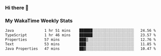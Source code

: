 ### Hi there 👋

<!--
**royschrauwen/royschrauwen** is a ✨ _special_ ✨ repository because its `README.md` (this file) appears on your GitHub profile.

Here are some ideas to get you started:

- 🔭 I’m currently working on ...
- 🌱 I’m currently learning ...
- 👯 I’m looking to collaborate on ...
- 🤔 I’m looking for help with ...
- 💬 Ask me about ...
- 📫 How to reach me: ...
- 😄 Pronouns: ...
- ⚡ Fun fact: ...
-->


### My WakaTime Weekly Stats
<!--START_SECTION:waka-->

```txt
Java              1 hr 51 mins    ██████░░░░░░░░░░░░░░░░░░░   24.56 %
TypeScript        1 hr 46 mins    ██████░░░░░░░░░░░░░░░░░░░   23.57 %
Properties        57 mins         ███▒░░░░░░░░░░░░░░░░░░░░░   12.76 %
Text              53 mins         ███░░░░░░░░░░░░░░░░░░░░░░   11.85 %
Java Properties   47 mins         ██▓░░░░░░░░░░░░░░░░░░░░░░   10.47 %
```

<!--END_SECTION:waka-->
